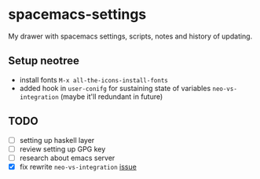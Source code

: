 # spacemacs-settings

My drawer with spacemacs settings, scripts, notes and history of updating.

## Setup neotree

- install fonts `M-x all-the-icons-install-fonts`
- added hook in `user-conifg` for sustaining state of variables `neo-vs-integration` (maybe it'll redundant in future)

## TODO

- [ ] setting up haskell layer
- [ ] review setting up GPG key
- [ ] research about emacs server
- [X] fix rewrite `neo-vs-integration` [issue](https://github.com/syl20bnr/spacemacs/issues/10504)
